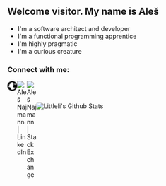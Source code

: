 ## Welcome visitor. My name is Aleš

- I'm a software architect and developer
- I'm a functional programming apprentice
- I'm highly pragmatic
- I'm a curious creature

### Connect with me:

[<img align="left" alt="ales.rocks" width="22px" src="https://raw.githubusercontent.com/iconic/open-iconic/master/svg/globe.svg" />][website]
[<img align="left" alt="Aleš Najmann | LinkedIn" width="22px" src="https://cdn.jsdelivr.net/npm/simple-icons@v3/icons/linkedin.svg" />][linkedin]
[<img align="left" alt="Aleš Najmann | Stack Exchange" width="22px" src="https://cdn.jsdelivr.net/npm/simple-icons@v3/icons/stackexchange.svg" />][stackexchange]

<br>
<br>

![Littleli's Github Stats](https://github-readme-stats.codestackr.vercel.app/api?username=littleli&show_icons=true&hide_border=false&count_private=true)

[website]: https://ales.rocks
[linkedin]: https://linkedin.com/in/alesnajmann
[stackexchange]: https://stackexchange.com/users/140565/littleli
